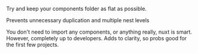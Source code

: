 Try and keep your components folder as flat as possible.

Prevents unnecessary duplication and multiple nest levels

You don't need to import any components, or anything really, nuxt is smart.
However, completely up to developers. Adds to clarity, so probs good for
the first few projects.